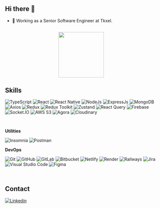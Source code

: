 ## Hi there 👋

- 💼 Working as a Senior Software Engineer at Tkxel.

##

<div align="center">
  <a href="https://github.com/HusnainGohar">
    <img height="150em" src="https://github-readme-stats.vercel.app/api/top-langs/?username=HusnainGohar&layout=compact&langs_count=7&theme=dracula"/>
  </a>
</div>

## Skills

![TypeScript](https://img.shields.io/badge/-Typescript-333333?style=flat&logo=typescript)
![React](https://img.shields.io/badge/-React-333333?style=flat&logo=react)
![React Native](https://img.shields.io/badge/-React%20Native-333333?style=flat&logo=react)
![NodeJs](https://img.shields.io/badge/-Node%20JS-333333?style=flat&logo=nodedotjs)
![ExpressJs](https://img.shields.io/badge/-Express%20JS-333333?style=flat&logo=express)
![MongoDB](https://img.shields.io/badge/-Mongo%20DB-333333?style=flat&logo=mongodb)
![Axios](https://img.shields.io/badge/-Axios-333333?style=flat&logo=axios)
![Redux](https://img.shields.io/badge/-Redux-333333?style=flat&logo=redux)
![Redux Toolkit](https://img.shields.io/badge/-Redux%20Toolkit-333333?style=flat&logo=redux)
![Zustand](https://img.shields.io/badge/-Zustand-333333?style=flat&logo=zustand)
![React Query](https://img.shields.io/badge/-React%20Query-333333?style=flat&logo=react-query)
![Firebase](https://img.shields.io/badge/-Firebase-333333?style=flat&logo=firebase)
![Socket.IO](https://img.shields.io/badge/-Socket.IO-333333?style=flat&logo=socket.io)
![AWS S3](https://img.shields.io/badge/-AWS%20S3-333333?style=flat&logo=amazon-aws)
![Agora](https://img.shields.io/badge/-Agora-333333?style=flat&logo=agora)
![Cloudinary](https://img.shields.io/badge/-Cloudinary-333333?style=flat&logo=cloudinary)

<br/>

**Utilities**

![Insomnia](https://img.shields.io/badge/-Insomnia-333333?style=flat&logo=insomnia)
![Postman](https://img.shields.io/badge/-Postman-333333?style=flat&logo=postman)
<br/>

**DevOps**

![Git](https://img.shields.io/badge/-Git-333333?style=flat&logo=git)
![GitHub](https://img.shields.io/badge/-GitHub-333333?style=flat&logo=github)
![GitLab](https://img.shields.io/badge/-GitLab-333333?style=flat&logo=gitlab)
![Bitbucket](https://img.shields.io/badge/-Bitbucket-333333?style=flat&logo=bitbucket)
![Netlify](https://img.shields.io/badge/-Netlify-333333?style=flat&logo=netlify)
![Render](https://img.shields.io/badge/-Render-333333?style=flat&logo=render)
![Railways](https://img.shields.io/badge/-Railways-333333?style=flat&logo=railway)
![Jira](https://img.shields.io/badge/-Jira-333333?style=flat&logo=jira)
![Visual Studio Code](https://img.shields.io/badge/-Visual%20Studio%20Code-333333?style=flat&logo=visual-studio-code&logoColor=007ACC)
![Figma](https://img.shields.io/badge/-Figma-333333?style=flat&logo=figma&logoColor=007ACC)

<br/>

## Contact
  
[![Linkedin](https://img.shields.io/badge/-blue?style=flat-square&logo=Linkedin&logoColor=white&link=https://www.linkedin.com/in/husnain-gohar-butt/)](https://www.linkedin.com/in/husnain-gohar-butt/)
